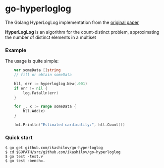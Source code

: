 # go-hyperloglog

The Golang HyperLogLog implementation from the [original paper](http://algo.inria.fr/flajolet/Publications/FlFuGaMe07.pdf)

**HyperLogLog** is an algorithm for the count-distinct problem, approximating the number of distinct elements in a multiset

### Example
The usage is quite simple:
```go
    var someData []string
    // fill or obtain someData

    hll, err := hyperloglog.New(.001)
    if err != nil {
        log.Fatalln(err)
    }

    for _, x := range someData {
        hll.Add(x)
    }

    fmt.Println("Estimated cardinality:", hll.Count())
```

### Quick start
```
$ go get github.com/ikashilov/go-hyperloglog
$ cd $GOPATH/src/github.com/ikashilov/go-hyperloglog
$ go test -test.v
$ go test -bench=.
```
